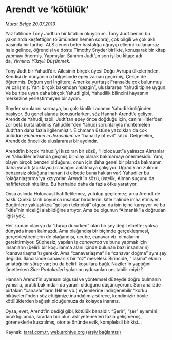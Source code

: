 # Arendt ve ‘kötülük’

*Murat Belge 20.07.2013*

<div class="yazi"><p>Yaz tatilinde Tony Judt’un bir kitabını okuyorum. Tony Judt benim bu yakınlarda keşfettiğim (ölümünden hemen sonra), çok bilgili ve çok aklı başında bir tarihçi. ALS denen beter hastalığa uğrayıp ellerini kullanamaz hale gelince, öğrencisi ve dostu Timothy Snyder birlikte, konuşarak bir kitap yapmayı önermiş. Yapmışlar. Sanırım Judt’un son işi bu kitap: adı da, <i>Yirminci Yüzyılı Düşünmek.</i></p>
<p>Tony Judt bir Yahudi’dir. Ailesinin birçok üyesi Doğu Avrupa ülkelerinden. Kendisi de dünyanın o bölgesinde epey zaman geçirmiş; Çekçe de öğrenmiş. Doğum yeri İngiltere; Amerika yurttaşı; Fransa’da çok bulunmuş ve çalışmış. Yani birçok bakımdan “gezgin”, uluslararası Yahudi tipine uygun. Ve bu tipe uyan daha birçok Yahudi gibi, Yahudilik bilincini hayatının merkezine yerleştirmeyen bir aydın.</p>
<p>Snyder sorularını sormaya, bu çok-kimlikli adamın Yahudi kimliğinden başlıyor. Bu genel alanda konuşurlarken, söz Hannah Arendt’e geliyor. Arendt de Yahudi, tabii. Judt’tan epey önce doğduğu için, canını Hitler’den zor belâ kurtarabilmiş Yahudiler’den Yahudi sorunlarıyla muhtemelen Judt’tan daha fazla ilgilenmiştir. Eichmann üstüne yazdıkları da çok ünlüdür: <i>Eichmann in Jerusalem</i> ve “banality of evil” sözü. Gelgelelim, Arendt de öncelikle uluslararası bir aydındır.</p>
<p>Arendt’in birçok Yahudi’yi kızdıran bir sözü, “Holocaust”a yalnızca Almanlar ve Yahudiler arasında geçmiş bir olay olarak bakmamayı önermesidir. Yani, olayın birçok benzeri olduğunu, onun için daha genel bir planda bakmanın daha yararlı (açıklayıcı) olacağını anlatmaya çalışıyor. Uğradıkları zulmün benzersiz olduğuna inanan (ki elbette buna hakları var) Yahudiler bu “olağanlaştırma”ya kızıyorlar. Arendt’in sözü, üstelik, Alman suçunu da hafifletecek nitelikte. Bu herhalde daha da fazla öfke yaratıyor.</p>
<p>Oysa aslında Holocaust hafifletilemez, yutulup geçilemez; ama Arendt de haklı. Çünkü tarih boyunca insanlar birbirlerini kitle halinde imha etmişler. Bugünlere yaklaştıkça “gelişen teknoloji” olgusu da işin içine karışıyor ve bu “kitle”nin niceliği alabildiğine artıyor. Ama bu olgunun “Almanlık”la doğrudan ilgisi yok.</p>
<p>Her zaman olan ya da “durup dururken” olan bir şey değil elbette; yoksa dünyada insan kalmazdı. Ama olağandışı bir biçimde gerçekleşmesi, gerçekleştirenlerin de olağandışı, ucube, canavar vb. olmalarını gerektirmiyor. Şüphesiz, yapılan iş <i>canavarca</i> ve bunu yapmak için insanların (belirli bir koşullanma alanı içinde bulunan bazı insanların) “canavarlaşma”sı gerekir. Ama “canavarlaşma” ile “canavar doğma” aynı şey değildir. İkincisinde canavarlık bir “öz” meselesi. Birincide, “ laşma” ekinin anlattığı bir <i>süreç</i> var; bu da belirli koşullara bağlı. Naziler’in yaptığını lânetlerken <i>Sion Protokolleri</i> yalanını uyduranları unutabilir miyiz?</p>
<p>Hannah Arendt’in uyarısını olgusal ve yöntemsel düzeyde doğru bulmanın yanısıra, pratik bakımdan da yararlı olduğunu düşünüyorum. Son analizde birtakım “canavar”ların (Hitler vb.) eylemlerine indirgenebilir “korku hikâyeleri”nden söz ettiğimize inandığımız sürece, kendimizin böyle kötülüklerden bağışık olduğumuza da kolayca inanırız.</p>
<p>Oysa, evet, Arendt’in dediği gibi, kötülük banaldir. “Şerir”, “şer” eylemini bıraktığı anda, sıradan biri olur: aklî yetenekleri fazla gelişmemiş, göreneklerle kuşatılmış, otorite önünde ezik, kompleksli bir kişi...</p>
</div>

Kaynak: [taraf.com.tr](http://www.taraf.com.tr:80/murat-belge/makale-arendt-ve-kotuluk.htm), [web.archive.org (arşiv bağlantısı)](http://web.archive.org/web/20130723081019/http://www.taraf.com.tr:80/murat-belge/makale-arendt-ve-kotuluk.htm)
